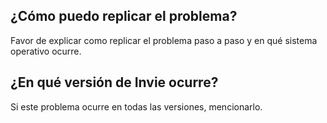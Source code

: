 ## ¿Cómo puedo replicar el problema?
Favor de explicar como replicar el problema paso a paso y en qué sistema operativo ocurre.
## ¿En qué versión de Invie ocurre?
Si este problema ocurre en todas las versiones, mencionarlo.

